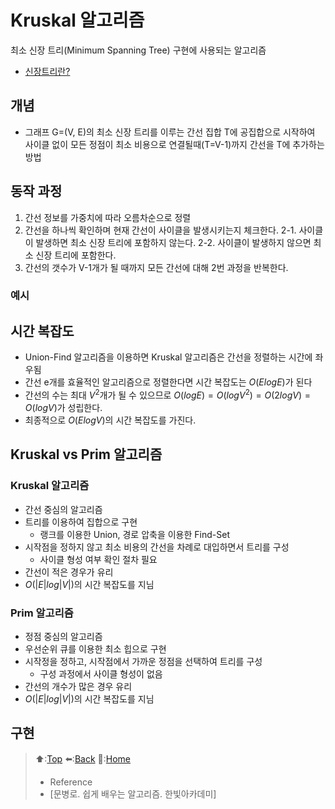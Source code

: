 # Kruskal 알고리즘
최소 신장 트리(Minimum Spanning Tree) 구현에 사용되는 알고리즘
- [신장트리란?](https://github.com/Minho979/CS_Study/blob/main/contents/Data%20Structure/Graph.md#%EC%8B%A0%EC%9E%A5-%ED%8A%B8%EB%A6%ACspanning-tree%EC%99%80-%EC%B5%9C%EC%86%8C%EB%B9%84%EC%9A%A9-%EC%8B%A0%EC%9E%A5-%ED%8A%B8%EB%A6%AC)

## 개념 
- 그래프 G=(V, E)의 최소 신장 트리를 이루는 간선 집합 T에 공집합으로 시작하여 사이클 없이 모든 정점이 최소 비용으로 연결될때(T=V-1)까지 간선을 T에 추가하는 방법

## 동작 과정
1. 간선 정보를 가중치에 따라 오름차순으로 정렬
2. 간선을 하나씩 확인하며 현재 간선이 사이클을 발생시키는지 체크한다.
   2-1. 사이클이 발생하면 최소 신장 트리에 포함하지 않는다.
   2-2. 사이클이 발생하지 않으면 최소 신장 트리에 포함한다.
3. 간선의 갯수가 V-1개가 될 때까지 모든 간선에 대해 2번 과정을 반복한다.

### 예시 

## 시간 복잡도
- Union-Find 알고리즘을 이용하면 Kruskal 알고리즘은 간선을 정렬하는 시간에 좌우됨
- 간선 e개를 효율적인 알고리즘으로 정렬한다면 시간 복잡도는 $O(Elog E)$가 된다
- 간선의 수는 최대 $V^2$개가 될 수 있으므로 $O(log E) = O(log V^2) = O(2log V) = O(log V)$가 성립한다.
- 최종적으로 $O(Elog V)$의 시간 복잡도를 가진다.

## Kruskal vs Prim 알고리즘
### Kruskal 알고리즘
- 간선 중심의 알고리즘
- 트리를 이용하여 집합으로 구현
  - 랭크를 이용한 Union, 경로 압축을 이용한 Find-Set
- 시작점을 정하지 않고 최소 비용의 간선을 차례로 대입하면서 트리를 구성
  - 사이클 형성 여부 확인 절차 필요
- 간선이 적은 경우가 유리
- $O(|E|log |V|)$의 시간 복잡도를 지님

### Prim 알고리즘
- 정점 중심의 알고리즘
- 우선순위 큐를 이용한 최소 힙으로 구현
- 시작정을 정하고, 시작점에서 가까운 정점을 선택하여 트리를 구성
  - 구성 과정에서 사이클 형성이 없음
- 간선의 개수가 많은 경우 유리
- $O(|E|log |V|)$의 시간 복잡도를 지님

## 구현 

> ⬆️:[Top](#Kruskal-알고리즘)
> ⬅️:[Back](https://github.com/Minho979/CS_Study/blob/main/README.md#%EF%B8%8F-Algorithm)
> 💁:[Home](https://github.com/Minho979/CS_Study/blob/main/README.md)
> - Reference
> - [문병로. 쉽게 배우는 알고리즘. 한빛아카데미]
